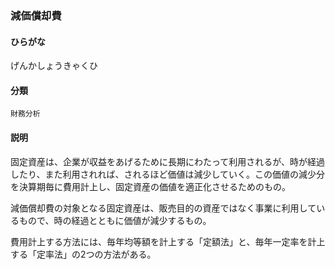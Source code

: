 <div style="display:none;">

## [あ行](securities-terms?id=あ行)
## [か行](securities-terms?id=か行)

</div>

### 減価償却費

#### ひらがな

げんかしょうきゃくひ

#### 分類

`財務分析`

#### 説明

固定資産は、企業が収益をあげるために長期にわたって利用されるが、時が経過したり、また利用されれば、されるほど価値は減少していく。この価値の減少分を決算期毎に費用計上し、固定資産の価値を適正化させるためのもの。
 
減価償却費の対象となる固定資産は、販売目的の資産ではなく事業に利用しているもので、時の経過とともに価値が減少するもの。
 
費用計上する方法には、毎年均等額を計上する「定額法」と、毎年一定率を計上する「定率法」の2つの方法がある。

<div style="display:none;">

## [さ行](securities-terms?id=さ行)
## [た行](securities-terms?id=た行)
## [な行](securities-terms?id=な行)
## [は行](securities-terms?id=は行)
## [ま行](securities-terms?id=ま行)
## [や行](securities-terms?id=や行)
## [ら行](securities-terms?id=ら行)
## [わ行](securities-terms?id=わ行)
## [英数字・記号](securities-terms?id=英数字・記号)

</div>

